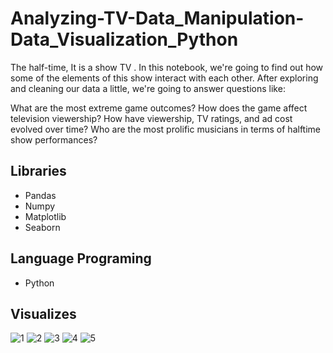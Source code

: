 # Analyzing-TV-Data_Manipulation-Data_Visualization_Python
The half-time, It is a show TV . In this notebook, we're going to find out how some of the elements of this show interact with each other. After exploring and cleaning our data a little, we're going to answer questions like:

What are the most extreme game outcomes?
How does the game affect television viewership?
How have viewership, TV ratings, and ad cost evolved over time?
Who are the most prolific musicians in terms of halftime show performances?
## Libraries
- Pandas
- Numpy
- Matplotlib
- Seaborn
## Language Programing
- Python
## Visualizes
![1](https://user-images.githubusercontent.com/56628918/99723908-23056200-2ab3-11eb-93cd-044bb3e26401.png)
![2](https://user-images.githubusercontent.com/56628918/99723958-33b5d800-2ab3-11eb-873c-6a71b93bdf69.png)
![3](https://user-images.githubusercontent.com/56628918/99723959-344e6e80-2ab3-11eb-80dd-a75da8ba14de.png)
![4](https://user-images.githubusercontent.com/56628918/99723962-344e6e80-2ab3-11eb-977f-983a70fb301c.png)
![5](https://user-images.githubusercontent.com/56628918/99723963-34e70500-2ab3-11eb-9fa4-419bd169a3e3.png)
